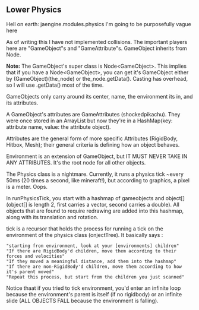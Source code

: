 ## Lower Physics

Hell on earth: jaengine.modules.physics
I'm going to be purposefully vague here

As of writing this I have not implemented collisions.
The important players here are "GameObject"s and "GameAttribute"s. GameObject inherits from Node. 

**Note:** The GameObject's super class is Node\<GameObject\>. This implies that if you have a Node\<GameObject\>, you can get it's GameObject either by (GameObject)(the_node) or the_node.getData(). Casting has overhead, so I will use .getData() most of the time. 

GameObjects only carry around its center, name, the environment its in, and its attributes.

A GameObject's attributes are GameAttributes (shockedpikachu). They were once stored in an ArrayList but now they're in a HashMap(key: attribute name, value: the attribute object).

Attributes are the general form of more specific Attributes (RigidBody, Hitbox, Mesh); their general criteria is defining how an object behaves. 

Environment is an extension of GameObject, but IT MUST NEVER TAKE IN ANY ATTRIBUTES. It's the root node for all other objects.

The Physics class is a nightmare. Currently, it runs a physics tick ~every 50ms (20 times a second, like mineraft!), but according to graphics, a pixel is a meter. Oops.

In runPhysicsTick, you start with a hashmap of gameobjects and object[] (object[] is length 2, first carries a vector, second carries a double). All objects that are found to require redrawing are added into this hashmap, along with its translation and rotation.

tick is a recursor that holds the process for running a tick on the environment of the physics class (onjectTree). It basically says :
```
"starting fron environment, look at your [environments] children"
"If there are RigidBody'd children, move them according to their forces and velocities"
"If they moved a meaningful distance, add them into the hashmap"
"If there are non-RigidBody'd children, move them according to how it's parent moved"
"Repeat this process, but start from the children you just scanned"
```

Notice thaat if you tried to tick environment, you'd enter an infinite loop because the environment's parent is itself (if no rigidbody) or an infinite slide (ALL OBJECTS FALL because the environment is falling). 
